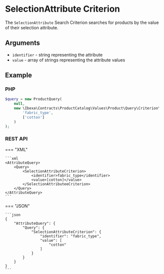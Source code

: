 # SelectionAttribute Criterion

The `SelectionAttribute` Search Criterion searches for products by the value of their selection attribute.

## Arguments

- `identifier` - string representing the attribute
- `value` - array of strings representing the attribute values

## Example

### PHP

``` php
$query = new ProductQuery(
    null,
    new \Ibexa\Contracts\ProductCatalog\Values\Product\Query\Criterion\SelectionAttribute(
        'fabric_type',
        ['cotton']
    )
);
```

### REST API

=== "XML"

    ```xml
    <AttributeQuery>
        <Query>
            <SelectionAttributeCriterion>
                <identifier>fabric_type</identifier>
                <value>[cotton]</value>
            </SelectionAttributeeCriterion>
        </Query>
    </AttributeQuery>
    ```

=== "JSON"

    ```json
    {
        "AttributeQuery": {
            "Query": {
                "SelectionAttributeCriterion": {
                    "identifier": "fabric_type",
                    "value": [
                        "cotton"
                    ]
                }
            }
        }
    }
    ```